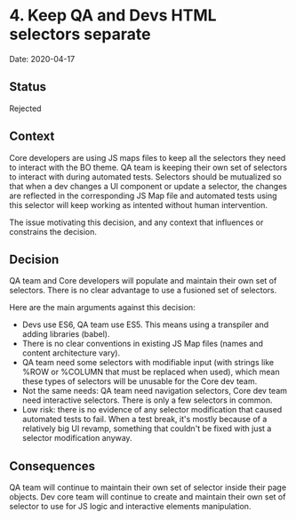 # 4. Keep QA and Devs HTML selectors separate

Date: 2020-04-17

## Status

Rejected

## Context

Core developers are using JS maps files to keep all the selectors they need to interact with the BO theme.
QA team is keeping their own set of selectors to interact with during automated tests.
Selectors should be mutualized so that when a dev changes a UI component or update a selector, the changes are reflected in the corresponding JS Map file and automated tests using this selector will keep working as intented without human intervention.


The issue motivating this decision, and any context that influences or constrains the decision.

## Decision

QA team and Core developers will populate and maintain their own set of selectors. There is no clear advantage to use a fusioned set of selectors.

Here are the main arguments against this decision:
* Devs use ES6, QA team use ES5. This means using a transpiler and adding libraries (babel).
* There is no clear conventions in existing JS Map files (names and content architecture vary).
* QA team need some selectors with modifiable input (with strings like %ROW or %COLUMN that must be replaced when used), which mean these types of selectors will be unusable for the Core dev team.
* Not the same needs: QA team need navigation selectors, Core dev team need interactive selectors. There is only a few selectors in common.
* Low risk: there is no evidence of any selector modification that caused automated tests to fail. When a test break, it's mostly because of a relatively big UI revamp, something that couldn't be fixed with just a selector modification anyway.

## Consequences

QA team will continue to maintain their own set of selector inside their page objects.
Dev core team will continue to create and maintain their own set of selector to use for JS logic and interactive elements manipulation.
